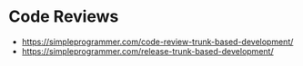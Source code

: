 # Code Reviews

- https://simpleprogrammer.com/code-review-trunk-based-development/
- https://simpleprogrammer.com/release-trunk-based-development/
